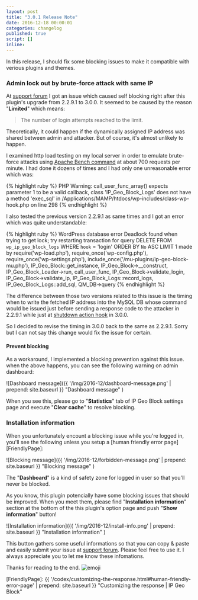 ```yaml
---
layout: post
title: "3.0.1 Release Note"
date: 2016-12-18 00:00:01
categories: changelog
published: true
script: []
inline:
---
```


In this release, I should fix some blocking issues to make it compatible with 
verious plugins and themes.

<!--more-->

### Admin lock out by brute-force attack with same IP ###

At [support forum][IssueLockOut] I got an issue which caused self blocking 
right after this plugin's upgrade from 2.2.9.1 to 3.0.0. It seemed to be 
caused by the reason "**Limited**" which means:

> The number of login attempts reached to the limit.

Theoretically, it could happen if the dynamically assigned IP address was 
shared between admin and attacker. But of course, it's almost unlikely to 
happen.

I examined http load testing on my local server in order to emulate brute-force
attacks using [Apache Bench command][ApacheBench] at about 700 requests per 
minute. I had done it dozens of times and I had only one unreasonable error 
which was:

{% highlight ruby %}
PHP Warning: call_user_func_array() expects parameter 1 to be a valid callback, class 'IP_Geo_Block_Logs' does not have a method 'exec_sql' in /Applications/MAMP/htdocs/wp-includes/class-wp-hook.php on line 298
{% endhighlight %}

I also tested the previous version 2.2.9.1 as same times and I got an error 
which was quite understandable:

{% highlight ruby %}
WordPress database error Deadlock found when trying to get lock; try restarting transaction for query DELETE FROM `wp_ip_geo_block_logs` WHERE `hook` = 'login' ORDER BY `No` ASC LIMIT 1 made by require('wp-load.php'), require_once('wp-config.php'), require_once('wp-settings.php'), include_once('/mu-plugins/ip-geo-block-mu.php'), IP_Geo_Block::get_instance, IP_Geo_Block->__construct, IP_Geo_Block_Loader->run, call_user_func, IP_Geo_Block->validate_login, IP_Geo_Block->validate_ip, IP_Geo_Block_Logs::record_logs, IP_Geo_Block_Logs::add_sql, QM_DB->query
{% endhighlight %}

The difference between those two versions related to this issue is the timing 
when to write the fetched IP address into the MySQL DB whose command would be 
issued just before sending a response code to the attacker in 2.2.9.1 while 
just at [shutdown action hook][ShutdownHook] in 3.0.0.

So I decided to revise the timing in 3.0.0 back to the same as 2.2.9.1. Sorry 
but I can not say this change would fix the issue for certain.

#### Prevent blocking ####

As a workaround, I implemented a blocking prevention against this issue. when 
the above happens, you can see the following warning on admin dashboard:

![Dashboard message]({{ '/img/2016-12/dashboard-message.png' | prepend: site.baseurl }}
 "Dashboard message"
)

When you see this, please go to "**Statistics**" tab of IP Geo Block settings 
page and execute "**Clear cache**" to resolve blocking.

### Installation information ###

When you unfortunately encount a blocking issue while you're logged in, you'll 
see the following unless you setup a [human friendly error page][FriendlyPage]:

![Blocking message]({{ '/img/2016-12/forbidden-message.png' | prepend: site.baseurl }}
 "Blocking message"
)

The "**Dashboard**" is a kind of safety zone for logged in user so that you'll 
never be blocked.

As you know, this plugin potencially have some blocking issues that should 
be improved. When you meet them, please find "**Installation information**" 
section at the bottom of the this plugin's option page and push "**Show 
information**" button!

![Installation information]({{ '/img/2016-12/install-info.png' | prepend: site.baseurl }}
 "Installation information"
)

This button gathers some useful informations so that you can copy &amp; paste 
and easily submit your issue at [support forum][SupportForum]. Please feel 
free to use it. I always appreciate you to let me know these infomations.

Thanks for reading to the end. <span class="emoji">
![emoji](https://assets-cdn.github.com/images/icons/emoji/unicode/1f64f.png)
</span>

[IP-Geo-Block]: https://wordpress.org/plugins/ip-geo-block/ "WordPress › IP Geo Block « WordPress Plugins"
[IssueLockOut]: https://wordpress.org/support/topic/had-to-disable-plugin-due-to-total-lock-out/ "Topic: Had to disable plugin due to total lock out &laquo; WordPress.org Forums"
[ApacheBench]:  https://httpd.apache.org/docs/2.4/programs/ab.html "ab - Apache HTTP server benchmarking tool - Apache HTTP Server Version 2.4"
[ShutdownHook]: https://codex.wordpress.org/Plugin_API/Action_Reference/shutdown "Plugin API/Action Reference/shutdown &laquo; WordPress Codex"
[SupportForum]: https://wordpress.org/support/plugin/ip-geo-block/ "View: Plugin Support &laquo; WordPress.org Forums"
[FriendlyPage]: {{ '/codex/customizing-the-response.html#human-friendly-error-page' | prepend: site.baseurl }} "Customizing the response | IP Geo Block"
